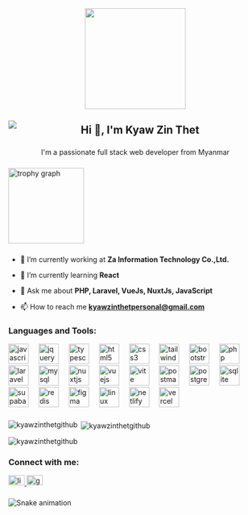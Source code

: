 <div align="center">
  <img height="200" src="https://www.fegno.com/wp-content/uploads/2022/03/web-development-company-in-kochi.gif"  />
</div>

###

<img align="left" src="https://visitor-badge.laobi.icu/badge?page_id=kyawzinthetgithub.kyawzinthetgithub&"  />

###

<h2 align="center">Hi 👋, I'm Kyaw Zin Thet</h2>

###

<p align="center">I'm a passionate full stack web developer from Myanmar</p>

###

<img src="https://github-profile-trophy.vercel.app?username=kyawzinthetgithub&theme=nord&column=-1&row=1&margin-w=8&margin-h=8&no-bg=false&no-frame=false&order=4" height="150" alt="trophy graph"  />

###

- 🔭 I’m currently working at **Za Information Technology Co.,Ltd.**

- 🌱 I’m currently learning **React**

- 💬 Ask me about **PHP, Laravel, VueJs, NuxtJs, JavaScript**

- 📫 How to reach me **kyawzinthetpersonal@gmail.com**

###

<div align="left">
  <h3 align="left">Languages and Tools:</h3>
  <img src="https://skillicons.dev/icons?i=js" height="40" alt="javascript logo"  />
  <img width="12" />
  <img src="https://skillicons.dev/icons?i=jquery" height="40" alt="jquery logo"  />
  <img width="12" />
  <img src="https://skillicons.dev/icons?i=ts" height="40" alt="typescript logo"  />
  <img width="12" />
  <img src="https://skillicons.dev/icons?i=html" height="40" alt="html5 logo"  />
  <img width="12" />
  <img src="https://cdn.simpleicons.org/css3/1572B6" height="40" alt="css3 logo"  />
  <img width="12" />
  <img src="https://skillicons.dev/icons?i=tailwind" height="40" alt="tailwindcss logo"  />
  <img width="12" />
  <img src="https://skillicons.dev/icons?i=bootstrap" height="40" alt="bootstrap logo"  />
  <img width="12" />
  <img src="https://skillicons.dev/icons?i=php" height="40" alt="php logo"  />
  <img width="12" />
  <img src="https://skillicons.dev/icons?i=laravel" height="40" alt="laravel logo"  />
  <img width="12" />
  <img src="https://skillicons.dev/icons?i=mysql" height="40" alt="mysql logo"  />
  <img width="12" />
  <img src="https://skillicons.dev/icons?i=nuxtjs" height="40" alt="nuxtjs logo"  />
  <img width="12" />
  <img src="https://skillicons.dev/icons?i=vue" height="40" alt="vuejs logo"  />
  <img width="12" />
  <img src="https://skillicons.dev/icons?i=vite" height="40" alt="vite logo"  />
  <img width="12" />
  <img src="https://skillicons.dev/icons?i=postman" height="40" alt="postman logo"  />
  <img width="12" />
  <img src="https://skillicons.dev/icons?i=postgres" height="40" alt="postgresql logo"  />
  <img width="12" />
  <img src="https://skillicons.dev/icons?i=sqlite" height="40" alt="sqlite logo"  />
  <img width="12" />
  <img src="https://skillicons.dev/icons?i=supabase" height="40" alt="supabase logo"  />
  <img width="12" />
  <img src="https://skillicons.dev/icons?i=redis" height="40" alt="redis logo"  />
  <img width="12" />
  <img src="https://skillicons.dev/icons?i=figma" height="40" alt="figma logo"  />
  <img width="12" />
  <img src="https://skillicons.dev/icons?i=linux" height="40" alt="linux logo"  />
  <img width="12" />
  <img src="https://skillicons.dev/icons?i=netlify" height="40" alt="netlify logo"  />
  <img width="12" />
  <img src="https://img.shields.io/badge/Vercel-000000?logo=vercel&logoColor=white&style=for-the-badge" height="40" alt="vercel logo"  />
</div>

###

<p><img align="left" src="https://github-readme-stats.vercel.app/api/top-langs?username=kyawzinthetgithub&show_icons=true&locale=en&layout=compact" alt="kyawzinthetgithub" /></p>

<p>&nbsp;<img align="center" src="https://github-readme-stats.vercel.app/api?username=kyawzinthetgithub&show_icons=true&locale=en" alt="kyawzinthetgithub" /></p>

<p><img align="center" src="https://github-readme-streak-stats.herokuapp.com/?user=kyawzinthetgithub&" alt="kyawzinthetgithub" /></p>

###

<div align="left">
<h3>Connect with me:</h3>
  <a href="https://www.linkedin.com/in/kyaw-zin-thet-160199310/" target="_blank">
    <img src="https://raw.githubusercontent.com/maurodesouza/profile-readme-generator/master/src/assets/icons/social/linkedin/default.svg" width="32" height="20" alt="linkedin logo"  />
  </a>
  <a href="kyawzinthetpersonal@gmail.com" target="_blank">
    <img src="https://raw.githubusercontent.com/maurodesouza/profile-readme-generator/master/src/assets/icons/social/gmail/default.svg" width="32" height="20" alt="gmail logo"  />
  </a>
</div>

###

<img src="https://raw.githubusercontent.com/kyawzinthetgithub/kyawzinthetgithub/output/snake.svg" alt="Snake animation" />

###

